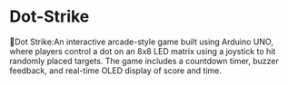 # Dot-Strike
🎯Dot Strike:An interactive arcade-style game built using Arduino UNO, where players control a dot on an 8x8 LED matrix using a joystick to hit randomly placed targets. The game includes a countdown timer, buzzer feedback, and real-time OLED display of score and time.
